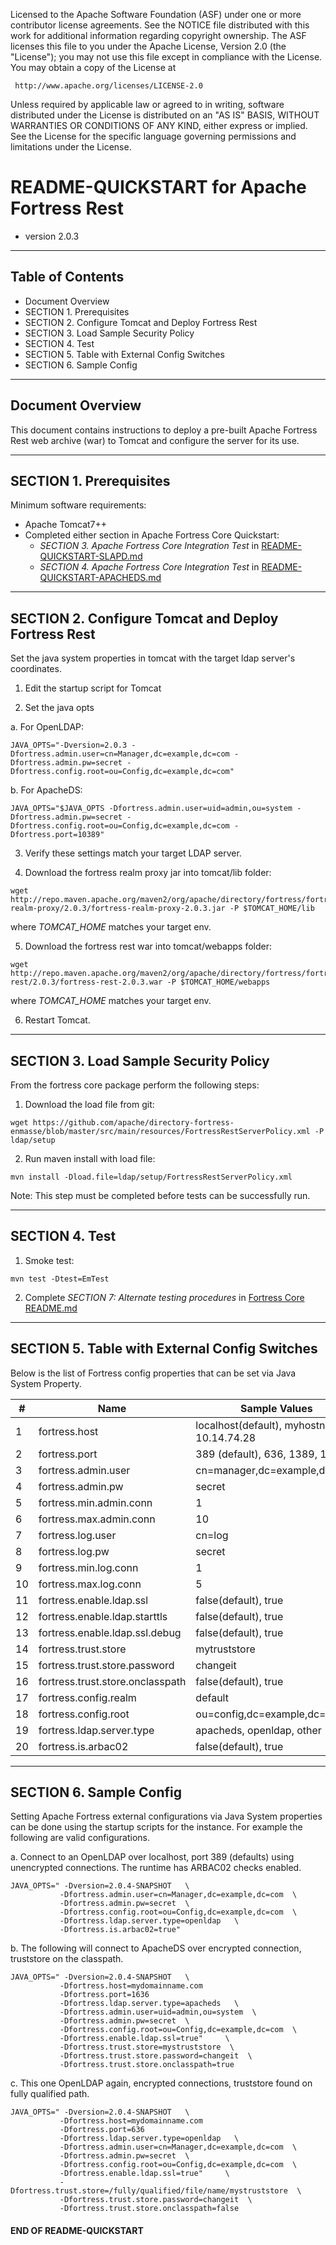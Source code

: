    Licensed to the Apache Software Foundation (ASF) under one
   or more contributor license agreements.  See the NOTICE file
   distributed with this work for additional information
   regarding copyright ownership.  The ASF licenses this file
   to you under the Apache License, Version 2.0 (the
   "License"); you may not use this file except in compliance
   with the License.  You may obtain a copy of the License at

     http://www.apache.org/licenses/LICENSE-2.0

   Unless required by applicable law or agreed to in writing,
   software distributed under the License is distributed on an
   "AS IS" BASIS, WITHOUT WARRANTIES OR CONDITIONS OF ANY
   KIND, either express or implied.  See the License for the
   specific language governing permissions and limitations
   under the License.

# README-QUICKSTART for Apache Fortress Rest
 * version 2.0.3

-------------------------------------------------------------------------------
## Table of Contents

 * Document Overview
 * SECTION 1. Prerequisites
 * SECTION 2. Configure Tomcat and Deploy Fortress Rest
 * SECTION 3. Load Sample Security Policy
 * SECTION 4. Test
 * SECTION 5. Table with External Config Switches
 * SECTION 6. Sample Config

___________________________________________________________________________________
## Document Overview

This document contains instructions to deploy a pre-built Apache Fortress Rest web archive (war) to Tomcat and configure the server for its use.

-------------------------------------------------------------------------------
## SECTION 1. Prerequisites

Minimum software requirements:
 * Apache Tomcat7++
  * Completed either section in Apache Fortress Core Quickstart:
    * *SECTION 3. Apache Fortress Core Integration Test* in [README-QUICKSTART-SLAPD.md](https://github.com/apache/directory-fortress-core/blob/master/README-QUICKSTART-SLAPD.md)
    * *SECTION 4. Apache Fortress Core Integration Test* in [README-QUICKSTART-APACHEDS.md](https://github.com/apache/directory-fortress-core/blob/master/README-QUICKSTART-APACHEDS.md)

___________________________________________________________________________________
## SECTION 2. Configure Tomcat and Deploy Fortress Rest

Set the java system properties in tomcat with the target ldap server's coordinates.

1. Edit the startup script for Tomcat

2. Set the java opts

 a. For OpenLDAP:

 ```
 JAVA_OPTS="-Dversion=2.0.3 -Dfortress.admin.user=cn=Manager,dc=example,dc=com -Dfortress.admin.pw=secret -Dfortress.config.root=ou=Config,dc=example,dc=com"
 ```

 b. For ApacheDS:
 ```
 JAVA_OPTS="$JAVA_OPTS -Dfortress.admin.user=uid=admin,ou=system -Dfortress.admin.pw=secret -Dfortress.config.root=ou=Config,dc=example,dc=com -Dfortress.port=10389"
 ```

3. Verify these settings match your target LDAP server.

4. Download the fortress realm proxy jar into tomcat/lib folder:

  ```
  wget http://repo.maven.apache.org/maven2/org/apache/directory/fortress/fortress-realm-proxy/2.0.3/fortress-realm-proxy-2.0.3.jar -P $TOMCAT_HOME/lib
  ```

  where *TOMCAT_HOME* matches your target env.

5. Download the fortress rest war into tomcat/webapps folder:

  ```
  wget http://repo.maven.apache.org/maven2/org/apache/directory/fortress/fortress-rest/2.0.3/fortress-rest-2.0.3.war -P $TOMCAT_HOME/webapps
  ```

  where *TOMCAT_HOME* matches your target env.

6. Restart Tomcat.

___________________________________________________________________________________
## SECTION 3. Load Sample Security Policy

From the fortress core package perform the following steps:

1. Download the load file from git:

 ```
 wget https://github.com/apache/directory-fortress-enmasse/blob/master/src/main/resources/FortressRestServerPolicy.xml -P ldap/setup
 ```

2. Run maven install with load file:

 ```
 mvn install -Dload.file=ldap/setup/FortressRestServerPolicy.xml
 ```

 Note: This step must be completed before tests can be successfully run.

___________________________________________________________________________________
## SECTION 4. Test

1. Smoke test:

 ```
 mvn test -Dtest=EmTest
 ```

2. Complete *SECTION 7: Alternate testing procedures* in [Fortress Core README.md](https://github.com/apache/directory-fortress-enmasse/blob/master/README.md)
___________________________________________________________________________________
## SECTION 5. Table with External Config Switches

 Below is the list of Fortress config properties that can be set via Java System Property.  

|  #  |  Name                            | Sample Values                               |
| --- | -------------------------------- | ------------------------------------------- |
|   1 | fortress.host                    | localhost(default), myhostname, 10.14.74.28 |
|   2 | fortress.port                    | 389 (default), 636, 1389, 1636              |
|   3 | fortress.admin.user              | cn=manager,dc=example,dc=com                |
|   4 | fortress.admin.pw                | secret                                      |
|   5 | fortress.min.admin.conn          | 1                                           |
|   6 | fortress.max.admin.conn          | 10                                          |
|   7 | fortress.log.user                | cn=log                                      |
|   8 | fortress.log.pw                  | secret                                      |
|   9 | fortress.min.log.conn            | 1                                           |
|  10 | fortress.max.log.conn            | 5                                           |
|  11 | fortress.enable.ldap.ssl         | false(default), true                        |
|  12 | fortress.enable.ldap.starttls    | false(default), true                        |
|  13 | fortress.enable.ldap.ssl.debug   | false(default), true                        |
|  14 | fortress.trust.store             | mytruststore                                |
|  15 | fortress.trust.store.password    | changeit                                    |
|  16 | fortress.trust.store.onclasspath | false(default), true                        |
|  17 | fortress.config.realm            | default                                     |
|  18 | fortress.config.root             | ou=config,dc=example,dc=com                 |
|  19 | fortress.ldap.server.type        | apacheds, openldap, other                   |
|  20 | fortress.is.arbac02              | false(default), true                        |

___________________________________________________________________________________
## SECTION 6. Sample Config

 Setting Apache Fortress external configurations via Java System properties can be done using the startup scripts for the instance. For example the following are valid configurations.

 a. Connect to an OpenLDAP over localhost, port 389 (defaults) using unencrypted connections.  The runtime has ARBAC02 checks enabled.
 ```concept
JAVA_OPTS=" -Dversion=2.0.4-SNAPSHOT   \ 
            -Dfortress.admin.user=cn=Manager,dc=example,dc=com  \ 
            -Dfortress.admin.pw=secret  \ 
            -Dfortress.config.root=ou=Config,dc=example,dc=com  \
            -Dfortress.ldap.server.type=openldap   \
            -Dfortress.is.arbac02=true"
```
 b. The following will connect to ApacheDS over encrypted connection, truststore on the classpath.
 ```concept
JAVA_OPTS=" -Dversion=2.0.4-SNAPSHOT   \
            -Dfortress.host=mydomainname.com
            -Dfortress.port=1636
            -Dfortress.ldap.server.type=apacheds   \             
            -Dfortress.admin.user=uid=admin,ou=system  \ 
            -Dfortress.admin.pw=secret  \ 
            -Dfortress.config.root=ou=Config,dc=example,dc=com  \
            -Dfortress.enable.ldap.ssl=true"     \
            -Dfortress.trust.store=mystruststore  \
            -Dfortress.trust.store.password=changeit  \
            -Dfortress.trust.store.onclasspath=true
```

 c. This one OpenLDAP again, encrypted connections, truststore found on fully qualified path.
 ```concept
JAVA_OPTS=" -Dversion=2.0.4-SNAPSHOT   \
            -Dfortress.host=mydomainname.com
            -Dfortress.port=636
            -Dfortress.ldap.server.type=openldap   \             
            -Dfortress.admin.user=cn=Manager,dc=example,dc=com  \ 
            -Dfortress.admin.pw=secret  \ 
            -Dfortress.config.root=ou=Config,dc=example,dc=com  \
            -Dfortress.enable.ldap.ssl=true"     \
            -Dfortress.trust.store=/fully/qualified/file/name/mystruststore  \
            -Dfortress.trust.store.password=changeit  \
            -Dfortress.trust.store.onclasspath=false
```

#### END OF README-QUICKSTART